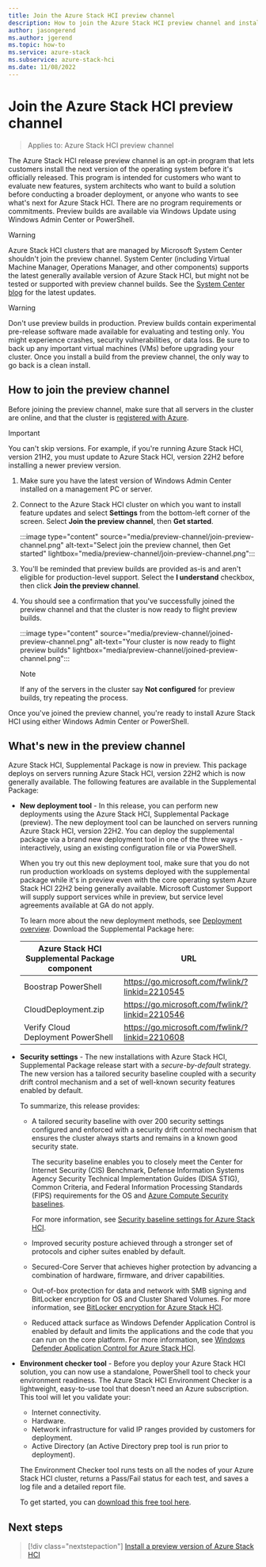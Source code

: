 ```yaml
---
title: Join the Azure Stack HCI preview channel
description: How to join the Azure Stack HCI preview channel and install feature updates by using Windows PowerShell or Windows Admin Center.
author: jasongerend
ms.author: jgerend
ms.topic: how-to
ms.service: azure-stack
ms.subservice: azure-stack-hci
ms.date: 11/08/2022
---
```


# Join the Azure Stack HCI preview channel

> Applies to: Azure Stack HCI preview channel

The Azure Stack HCI release preview channel is an opt-in program that lets customers install the next version of the operating system before it's officially released. This program is intended for customers who want to evaluate new features, system architects who want to build a solution before conducting a broader deployment, or anyone who wants to see what's next for Azure Stack HCI. There are no program requirements or commitments. Preview builds are available via Windows Update using Windows Admin Center or PowerShell.

   > [!WARNING]
   > Azure Stack HCI clusters that are managed by Microsoft System Center shouldn't join the preview channel. System Center (including Virtual Machine Manager, Operations Manager, and other components) supports the latest generally available version of Azure Stack HCI, but might not be tested or supported with preview channel builds. See the [System Center blog](https://techcommunity.microsoft.com/t5/system-center-blog/bg-p/SystemCenterBlog) for the latest updates.

   > [!WARNING]
   > Don't use preview builds in production. Preview builds contain experimental pre-release software made available for evaluating and testing only. You might experience crashes, security vulnerabilities, or data loss. Be sure to back up any important virtual machines (VMs) before upgrading your cluster. Once you install a build from the preview channel, the only way to go back is a clean install.

## How to join the preview channel

Before joining the preview channel, make sure that all servers in the cluster are online, and that the cluster is [registered with Azure](../deploy/register-with-azure.md).

   > [!IMPORTANT]
   > You can't skip versions. For example, if you're running Azure Stack HCI, version 21H2, you must update to Azure Stack HCI, version 22H2 before installing a newer preview version.

1. Make sure you have the latest version of Windows Admin Center installed on a management PC or server.

2. Connect to the Azure Stack HCI cluster on which you want to install feature updates and select **Settings** from the bottom-left corner of the screen. Select **Join the preview channel**, then **Get started**.

   :::image type="content" source="media/preview-channel/join-preview-channel.png" alt-text="Select join the preview channel, then Get started" lightbox="media/preview-channel/join-preview-channel.png":::

3. You'll be reminded that preview builds are provided as-is and aren't eligible for production-level support. Select the **I understand** checkbox, then click **Join the preview channel**.

4. You should see a confirmation that you've successfully joined the preview channel and that the cluster is now ready to flight preview builds.

   :::image type="content" source="media/preview-channel/joined-preview-channel.png" alt-text="Your cluster is now ready to flight preview builds" lightbox="media/preview-channel/joined-preview-channel.png":::

   > [!NOTE]
   > If any of the servers in the cluster say **Not configured** for preview builds, try repeating the process.

Once you've joined the preview channel, you're ready to install Azure Stack HCI using either Windows Admin Center or PowerShell.

## What's new in the preview channel

Azure Stack HCI, Supplemental Package is now in preview. This package deploys on servers running Azure Stack HCI, version 22H2 which is now generally available. The following features are available in the Supplemental Package:

- **New deployment tool** - In this release, you can perform new deployments using the Azure Stack HCI, Supplemental Package (preview). The new deployment tool can be launched on servers running Azure Stack HCI, version 22H2. You can deploy the supplemental package via a brand new deployment tool in one of the three ways - interactively, using an existing configuration file or via PowerShell.
    
    When you try out this new deployment tool, make sure that you do not run production workloads on systems deployed with the supplemental package while it's in preview even with the core operating system Azure Stack HCI 22H2 being generally available. Microsoft Customer Support will supply support services while in preview, but service level agreements available at GA do not apply.

    To learn more about the new deployment methods, see [Deployment overview](./deploy/deployment-tool-introduction.md). Download the Supplemental Package here:  

    | Azure Stack HCI Supplemental Package component| URL                                             |
    |-----------------------------------------------|-------------------------------------------------|
    | Boostrap PowerShell                           | https://go.microsoft.com/fwlink/?linkid=2210545 |
    | CloudDeployment.zip                           | https://go.microsoft.com/fwlink/?linkid=2210546 |
    | Verify Cloud Deployment PowerShell            | https://go.microsoft.com/fwlink/?linkid=2210608 |

- **Security settings** - The new installations with Azure Stack HCI, Supplemental Package release start with a *secure-by-default* strategy. The new version has a tailored security baseline coupled with a security drift control mechanism and a set of well-known security features enabled by default.

    To summarize, this release provides:
    
    - A tailored security baseline with over 200 security settings configured and enforced with a security drift control mechanism that ensures the cluster always starts and remains in a known good security state.
    
        The security baseline enables you to closely meet the Center for Internet Security (CIS) Benchmark, Defense Information Systems Agency Security Technical Implementation Guides (DISA STIG), Common Criteria, and  Federal Information Processing Standards (FIPS) requirements for the OS and [Azure Compute Security baselines](/azure/governance/policy/samples/guest-configuration-baseline-windows). 
    
        For more information, see [Security baseline settings for Azure Stack HCI](./concepts/secure-baseline.md).
    
    - Improved security posture achieved through a stronger set of protocols and cipher suites enabled by default.
    
    - Secured-Core Server that achieves higher protection by advancing a combination of hardware, firmware, and driver capabilities.
    
    - Out-of-box protection for data and network with SMB signing and BitLocker encryption for OS and Cluster Shared Volumes. For more information, see [BitLocker encryption for Azure Stack HCI](./concepts/security-bitlocker.md).
    
    - Reduced attack surface as Windows Defender Application Control is enabled by default and limits the applications and the code that you can run on the core platform. For more information, see [Windows Defender Application Control for Azure Stack HCI](./concepts/security-windows-defender-application-control.md).

- **Environment checker tool** - Before you deploy your Azure Stack HCI solution, you can now use a standalone, PowerShell tool to check your environment readiness. The Azure Stack HCI Environment Checker is a lightweight, easy-to-use tool that doesn't need an Azure subscription. This tool will let you validate your:

    - Internet connectivity.
    - Hardware.
    - Network infrastructure for valid IP ranges provided by customers for deployment.
    - Active Directory (an Active Directory prep tool is run prior to deployment).
    
    The Environment Checker tool runs tests on all the nodes of your Azure Stack HCI cluster, returns a Pass/Fail status for each test, and saves a log file and a detailed report file.
    
    To get started, you can [download this free tool here](https://www.powershellgallery.com/packages/AzStackHci.EnvironmentChecker/0.2.5). 

## Next steps

> [!div class="nextstepaction"]
> [Install a preview version of Azure Stack HCI](../manage/install-preview-version.md)
